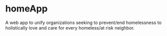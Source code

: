 # homeApp
A web app to unify organizations seeking to prevent/end homelessness to holistically love and care for every homeless/at risk neighbor.
